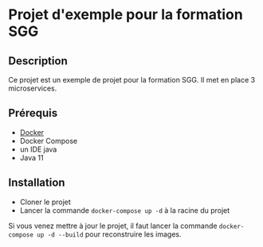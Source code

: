 # Projet d'exemple pour la formation SGG

## Description

Ce projet est un exemple de projet pour la formation SGG. Il met en place 3 microservices.

## Prérequis

- [Docker](https://docs.docker.com/engine/install/)
- Docker Compose
- un IDE java
- Java 11

## Installation

- Cloner le projet
- Lancer la commande `docker-compose up -d` à la racine du projet

Si vous venez mettre à jour le projet, 
il faut lancer la commande `docker-compose up -d --build` pour reconstruire les images.